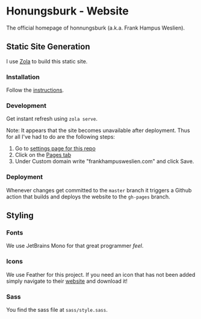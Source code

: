 # Honungsburk - Website

The official homepage of honnungsburk (a.k.a. Frank Hampus Weslien).

## Static Site Generation

I use [Zola](https://www.getzola.org/) to build this static site.

### Installation

Follow the [instructions](https://www.getzola.org/documentation/getting-started/installation/).

### Development

Get instant refresh using `zola serve`.

Note: It appears that the site becomes unavailable after deployment. Thus for
all I've had to do are the following steps:

1. Go to [settings page for this repo](https://github.com/honungsburk/honungsburk.github.io/settings)
2. Click on the [Pages tab](https://github.com/honungsburk/honungsburk.github.io/settings/pages)
3. Under Custom domain write "frankhampusweslien.com" and click Save.

### Deployment

Whenever changes get committed to the `master` branch it triggers a Github action
that builds and deploys the website to the `gh-pages` branch.

## Styling

### Fonts

We use JetBrains Mono for that great programmer _feel_.

### Icons

We use Feather for this project. If you need an icon that has not been added
simply navigate to their [website](https://feathericons.com/) and download it!

### Sass

You find the sass file at `sass/style.sass`.
